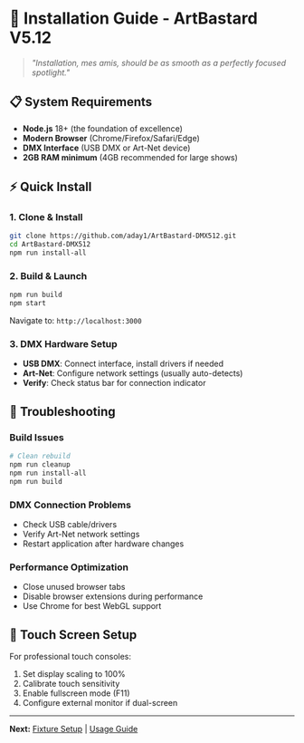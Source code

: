 # 🔧 **Installation Guide** - ArtBastard V5.12

> *"Installation, mes amis, should be as smooth as a perfectly focused spotlight."*

## 📋 **System Requirements**
- **Node.js** 18+ (the foundation of excellence)
- **Modern Browser** (Chrome/Firefox/Safari/Edge)
- **DMX Interface** (USB DMX or Art-Net device)
- **2GB RAM minimum** (4GB recommended for large shows)

## ⚡ **Quick Install**

### 1. **Clone & Install**
```bash
git clone https://github.com/aday1/ArtBastard-DMX512.git
cd ArtBastard-DMX512
npm run install-all
```

### 2. **Build & Launch**
```bash
npm run build
npm start
```
Navigate to: `http://localhost:3000`

### 3. **DMX Hardware Setup**
- **USB DMX**: Connect interface, install drivers if needed
- **Art-Net**: Configure network settings (usually auto-detects)
- **Verify**: Check status bar for connection indicator

## 🚨 **Troubleshooting**

### Build Issues
```bash
# Clean rebuild
npm run cleanup
npm run install-all
npm run build
```

### DMX Connection Problems
- Check USB cable/drivers
- Verify Art-Net network settings
- Restart application after hardware changes

### Performance Optimization
- Close unused browser tabs
- Disable browser extensions during performance
- Use Chrome for best WebGL support

## 📱 **Touch Screen Setup**
For professional touch consoles:
1. Set display scaling to 100%
2. Calibrate touch sensitivity
3. Enable fullscreen mode (F11)
4. Configure external monitor if dual-screen

---
**Next:** [Fixture Setup](./FIXTURES.md) | [Usage Guide](./USAGE.md)